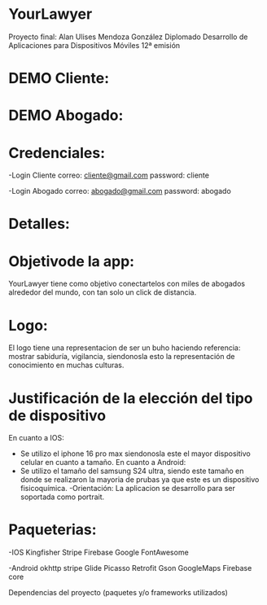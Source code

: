# YourLawyer
Proyecto final:
Alan Ulises Mendoza González
Diplomado Desarrollo de Aplicaciones para Dispositivos Móviles 12ª emisión

# DEMO Cliente:

# DEMO Abogado:


# Credenciales:

-Login Cliente
correo: cliente@gmail.com
password: cliente

-Login Abogado
correo: abogado@gmail.com
password: abogado

# Detalles:
# Objetivode la app:
YourLawyer tiene como objetivo conectartelos con miles de abogados alrededor del mundo, con tan solo un click de distancia.

# Logo:
El logo tiene una representacion de ser un buho haciendo referencia:
mostrar sabiduría, vigilancia, siendonosla esto la representación de conocimiento en muchas culturas.

# Justificación de la elección del tipo de dispositivo
En cuanto a IOS:
- Se utilizo el iphone 16 pro max siendonosla este el mayor dispositivo celular en cuanto a tamaño.
En cuanto a Android:
- Se utilizo el tamaño del samsung S24 ultra, siendo este tamaño en donde se realizaron la mayoria de prubas ya que este es un dispositivo fisicoquímica.
-Orientación: La aplicacion se desarrollo para ser soportada como portrait.


# Paqueterias:
-IOS
Kingfisher
Stripe
Firebase
Google
FontAwesome

-Android
okhttp
stripe
Glide
Picasso
Retrofit
Gson
GoogleMaps
Firebase
core

Dependencias del proyecto (paquetes y/o frameworks utilizados)


